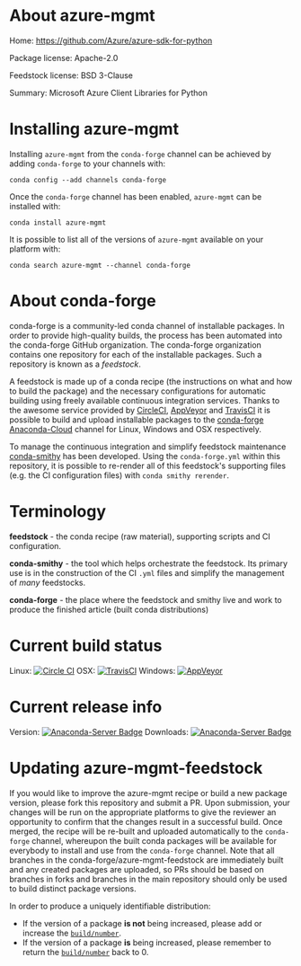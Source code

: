About azure-mgmt
================

Home: https://github.com/Azure/azure-sdk-for-python

Package license: Apache-2.0

Feedstock license: BSD 3-Clause

Summary: Microsoft Azure Client Libraries for Python



Installing azure-mgmt
=====================

Installing `azure-mgmt` from the `conda-forge` channel can be achieved by adding `conda-forge` to your channels with:

```
conda config --add channels conda-forge
```

Once the `conda-forge` channel has been enabled, `azure-mgmt` can be installed with:

```
conda install azure-mgmt
```

It is possible to list all of the versions of `azure-mgmt` available on your platform with:

```
conda search azure-mgmt --channel conda-forge
```


About conda-forge
=================

conda-forge is a community-led conda channel of installable packages.
In order to provide high-quality builds, the process has been automated into the
conda-forge GitHub organization. The conda-forge organization contains one repository
for each of the installable packages. Such a repository is known as a *feedstock*.

A feedstock is made up of a conda recipe (the instructions on what and how to build
the package) and the necessary configurations for automatic building using freely
available continuous integration services. Thanks to the awesome service provided by
[CircleCI](https://circleci.com/), [AppVeyor](http://www.appveyor.com/)
and [TravisCI](https://travis-ci.org/) it is possible to build and upload installable
packages to the [conda-forge](https://anaconda.org/conda-forge)
[Anaconda-Cloud](http://docs.anaconda.org/) channel for Linux, Windows and OSX respectively.

To manage the continuous integration and simplify feedstock maintenance
[conda-smithy](http://github.com/conda-forge/conda-smithy) has been developed.
Using the ``conda-forge.yml`` within this repository, it is possible to re-render all of
this feedstock's supporting files (e.g. the CI configuration files) with ``conda smithy rerender``.


Terminology
===========

**feedstock** - the conda recipe (raw material), supporting scripts and CI configuration.

**conda-smithy** - the tool which helps orchestrate the feedstock.
                   Its primary use is in the construction of the CI ``.yml`` files
                   and simplify the management of *many* feedstocks.

**conda-forge** - the place where the feedstock and smithy live and work to
                  produce the finished article (built conda distributions)

Current build status
====================

Linux: [![Circle CI](https://circleci.com/gh/conda-forge/azure-mgmt-feedstock.svg?style=shield)](https://circleci.com/gh/conda-forge/azure-mgmt-feedstock)
OSX: [![TravisCI](https://travis-ci.org/conda-forge/azure-mgmt-feedstock.svg?branch=master)](https://travis-ci.org/conda-forge/azure-mgmt-feedstock)
Windows: [![AppVeyor](https://ci.appveyor.com/api/projects/status/github/conda-forge/azure-mgmt-feedstock?svg=True)](https://ci.appveyor.com/project/conda-forge/azure-mgmt-feedstock/branch/master)

Current release info
====================
Version: [![Anaconda-Server Badge](https://anaconda.org/conda-forge/azure-mgmt/badges/version.svg)](https://anaconda.org/conda-forge/azure-mgmt)
Downloads: [![Anaconda-Server Badge](https://anaconda.org/conda-forge/azure-mgmt/badges/downloads.svg)](https://anaconda.org/conda-forge/azure-mgmt)


Updating azure-mgmt-feedstock
=============================

If you would like to improve the azure-mgmt recipe or build a new
package version, please fork this repository and submit a PR. Upon submission,
your changes will be run on the appropriate platforms to give the reviewer an
opportunity to confirm that the changes result in a successful build. Once
merged, the recipe will be re-built and uploaded automatically to the
`conda-forge` channel, whereupon the built conda packages will be available for
everybody to install and use from the `conda-forge` channel.
Note that all branches in the conda-forge/azure-mgmt-feedstock are
immediately built and any created packages are uploaded, so PRs should be based
on branches in forks and branches in the main repository should only be used to
build distinct package versions.

In order to produce a uniquely identifiable distribution:
 * If the version of a package **is not** being increased, please add or increase
   the [``build/number``](http://conda.pydata.org/docs/building/meta-yaml.html#build-number-and-string).
 * If the version of a package **is** being increased, please remember to return
   the [``build/number``](http://conda.pydata.org/docs/building/meta-yaml.html#build-number-and-string)
   back to 0.
